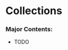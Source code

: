 <!ver 0.5.0!>
<!include frc!>
<!exclude frc\vendors!>
<!external wpilib!>
# Collections

### Major Contents:
- TODO